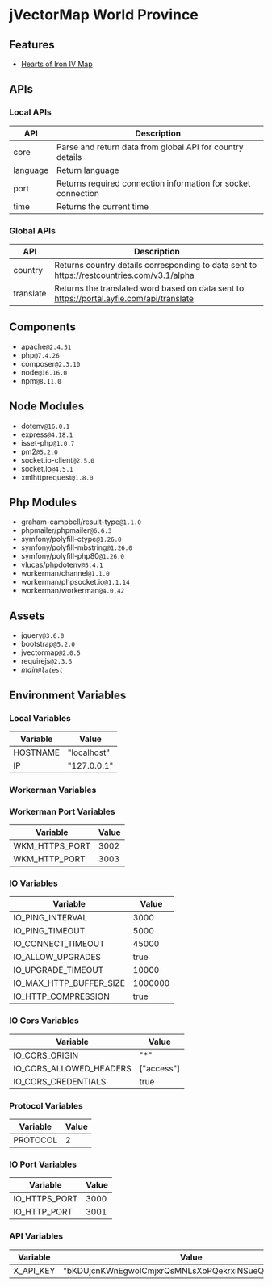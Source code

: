 # jVectorMap World Province

## Features

- [Hearts of Iron IV Map](https://github.com/Ferhatduran55/jvectormap-world/blob/master/map.png?raw=true)

## APIs
### Local APIs

| API | Description |
| - | - |
| core | Parse and return data from global API for country details |
| language | Return language |
| port | Returns required connection information for socket connection |
| time | Returns the current time |

### Global APIs

| API | Description |
| - | - |
| country | Returns country details corresponding to data sent to https://restcountries.com/v3.1/alpha |
| translate | Returns the translated word based on data sent to https://portal.ayfie.com/api/translate |

## Components

- apache`@2.4.51`
- php`@7.4.26`
- composer`@2.3.10`
- node`@16.16.0`
- npm`@8.11.0`

## Node Modules

- dotenv`@16.0.1`
- express`@4.18.1`
- isset-php`@1.0.7`
- pm2`@5.2.0`
- socket.io-client`@2.5.0`
- socket.io`@4.5.1`
- xmlhttprequest`@1.8.0`

## Php Modules

- graham-campbell/result-type`@1.1.0`
- phpmailer/phpmailer`@6.6.3`
- symfony/polyfill-ctype`@1.26.0`
- symfony/polyfill-mbstring`@1.26.0`
- symfony/polyfill-php80`@1.26.0`
- vlucas/phpdotenv`@5.4.1`
- workerman/channel`@1.1.0`
- workerman/phpsocket.io`@1.1.14`
- workerman/workerman`@4.0.42`

## Assets

- jquery`@3.6.0`
- bootstrap`@5.2.0`
- jvectormap`@2.0.5`
- requirejs`@2.3.6`
- _main`@latest`_

## Environment Variables
### Local Variables

| Variable | Value |
| - | - |
| HOSTNAME | "localhost" |
| IP | "127.0.0.1" |

### Workerman Variables

### Workerman Port Variables

| Variable | Value |
| - | - |
| WKM_HTTPS_PORT | 3002 |
| WKM_HTTP_PORT | 3003 |

### IO Variables

| Variable | Value |
| - | - |
| IO_PING_INTERVAL | 3000 |
| IO_PING_TIMEOUT | 5000 |
| IO_CONNECT_TIMEOUT | 45000 |
| IO_ALLOW_UPGRADES | true |
| IO_UPGRADE_TIMEOUT | 10000 |
| IO_MAX_HTTP_BUFFER_SIZE | 1000000 |
| IO_HTTP_COMPRESSION | true |

### IO Cors Variables

| Variable | Value |
| - | - |
| IO_CORS_ORIGIN | "*" |
| IO_CORS_ALLOWED_HEADERS | ["access"] |
| IO_CORS_CREDENTIALS | true |

### Protocol Variables

| Variable | Value |
| - | - |
| PROTOCOL | 2 |

### IO Port Variables

| Variable | Value |
| - | - |
| IO_HTTPS_PORT | 3000 |
| IO_HTTP_PORT | 3001 |

### API Variables

| Variable | Value |
| - | - |
| X_API_KEY | "bKDUjcnKWnEgwoICmjxrQsMNLsXbPQekrxiNSueQnBnFQUsQkn"

